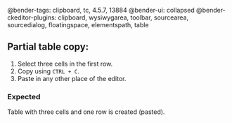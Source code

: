@bender-tags: clipboard, tc, 4.5.7, 13884
@bender-ui: collapsed
@bender-ckeditor-plugins: clipboard, wysiwygarea, toolbar, sourcearea, sourcedialog, floatingspace, elementspath, table

## Partial table copy:

1. Select three cells in the first row.
2. Copy using `CTRL + C`.
3. Paste in any other place of the editor.

### Expected

Table with three cells and one row is created (pasted).
